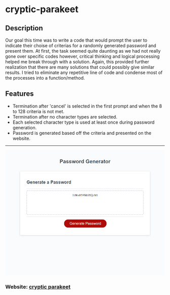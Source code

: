 # **cryptic-parakeet**

## **Description**
Our goal this time was to write a code that would prompt the user to indicate their choise of criterias for a randomly generated password and present them.
At first, the task seemed quite daunting as we had not really gone over specific codes however, critical thinking and logical processing helped me break through with a solution. Again, this provided further realization that there are many solutions that could possibly give similar results.
I tried to eliminate any repetitive line of code and condense most of the processes into a function/method.

## **Features**
- Termination after 'cancel' is selected in the first prompt and when the 8 to 128 criteria is not met.
- Termination after no character types are selected.
- Each selected character type is used at least once during password generation.
- Password is generated based off the criteria and presented on the website.

---
![Screenshot of the website at work](./assets/images/password-generate.png)

### Website: [cryptic parakeet](https://lonelymitoc.github.io/cryptic-parakeet/)